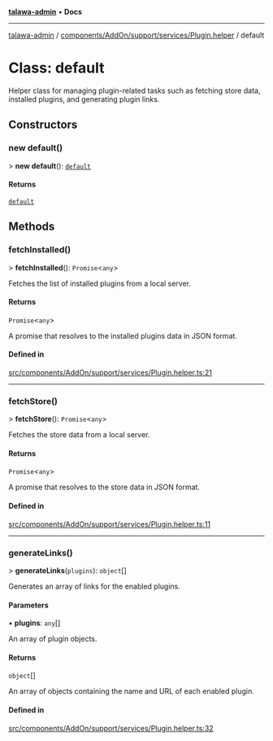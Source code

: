 [**talawa-admin**](../../../../../../README.md) • **Docs**

***

[talawa-admin](../../../../../../modules.md) / [components/AddOn/support/services/Plugin.helper](../README.md) / default

# Class: default

Helper class for managing plugin-related tasks such as fetching store data, installed plugins, and generating plugin links.

## Constructors

### new default()

\> **new default**(): [`default`](default.md)

#### Returns

[`default`](default.md)

## Methods

### fetchInstalled()

\> **fetchInstalled**(): `Promise`\<`any`\>

Fetches the list of installed plugins from a local server.

#### Returns

`Promise`\<`any`\>

A promise that resolves to the installed plugins data in JSON format.

#### Defined in

[src/components/AddOn/support/services/Plugin.helper.ts:21](https://github.com/PalisadoesFoundation/talawa-admin/blob/ec91a82db6f7a7a061fbb4ea9639f2bff335faa5/src/components/AddOn/support/services/Plugin.helper.ts#L21)

***

### fetchStore()

\> **fetchStore**(): `Promise`\<`any`\>

Fetches the store data from a local server.

#### Returns

`Promise`\<`any`\>

A promise that resolves to the store data in JSON format.

#### Defined in

[src/components/AddOn/support/services/Plugin.helper.ts:11](https://github.com/PalisadoesFoundation/talawa-admin/blob/ec91a82db6f7a7a061fbb4ea9639f2bff335faa5/src/components/AddOn/support/services/Plugin.helper.ts#L11)

***

### generateLinks()

\> **generateLinks**(`plugins`): `object`[]

Generates an array of links for the enabled plugins.

#### Parameters

• **plugins**: `any`[]

An array of plugin objects.

#### Returns

`object`[]

An array of objects containing the name and URL of each enabled plugin.

#### Defined in

[src/components/AddOn/support/services/Plugin.helper.ts:32](https://github.com/PalisadoesFoundation/talawa-admin/blob/ec91a82db6f7a7a061fbb4ea9639f2bff335faa5/src/components/AddOn/support/services/Plugin.helper.ts#L32)
